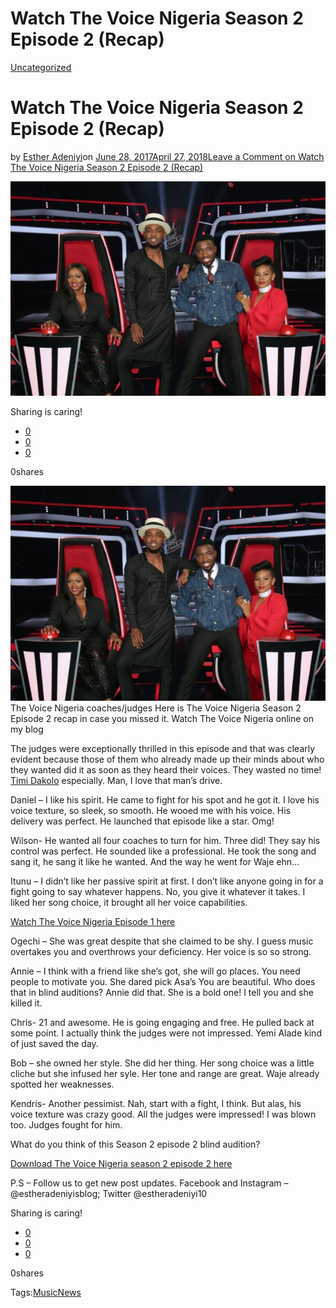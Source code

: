# Watch The Voice Nigeria Season 2 Episode 2 (Recap)

[Uncategorized](https://estheradeniyi.com/category/uncategorized/)
# Watch The Voice Nigeria Season 2 Episode 2 (Recap)

by [Esther Adeniyi](https://estheradeniyi.com/author/esther-adeniyi/)on [June 28, 2017April 27, 2018](https://estheradeniyi.com/watch-voice-nigeria-season-2-episode-2/)[Leave a Comment on Watch The Voice Nigeria Season 2 Episode 2 (Recap)](https://estheradeniyi.com/watch-voice-nigeria-season-2-episode-2/#respond)

![](images/the-voice-season-2-coaches-600x409.jpg)

Sharing is caring!

- [0](https://www.facebook.com/sharer/sharer.php?u=https%3A%2F%2Festheradeniyi.com%2Fwatch-voice-nigeria-season-2-episode-2%2F&amp;t=Watch%20The%20Voice%20Nigeria%20Season%202%20Episode%202%20%28Recap%29)
- [0](https://twitter.com/intent/tweet?text=Watch%20The%20Voice%20Nigeria%20Season%202%20Episode%202%20%28Recap%29&amp;url=https%3A%2F%2Festheradeniyi.com%2Fwatch-voice-nigeria-season-2-episode-2%2F)
- [0](#)

0shares

[![The Voice Nigeria season 2 images](images/the-voice-season-2-coaches-600x409.jpg)](images/the-voice-season-2-coaches-600x409.jpg)The Voice Nigeria coaches/judges
 Here is The Voice Nigeria Season 2 Episode 2 recap in case you missed it.&#xA0;Watch The Voice Nigeria online on my blog

The judges were exceptionally thrilled in this episode and that was clearly evident because those of them who already made up their minds about who they wanted did it as soon as they heard their voices. They wasted no time! [Timi Dakolo](https://www.estheradeniyi.com/iyawo-mi-by-timi-dakolo-lyrics) especially. Man, I love that man&#x2019;s drive.

Daniel &#x2013; I like his spirit. He came to fight for his spot and he got it. I love his voice texture, so sleek, so smooth. He wooed me with his voice. His delivery was perfect. He launched that episode like a star. Omg!

Wilson- He wanted all four coaches to turn for him. Three did! They say his control was perfect. He sounded like a professional. He took the song and sang it, he sang it like he wanted. And the way he went for Waje ehn&#x2026;

Itunu &#x2013; I didn&#x2019;t like her passive spirit at first. I don&#x2019;t like anyone going in for a fight going to say whatever happens. No, you give it whatever it takes. I liked her song choice, it brought all her voice capabilities.

[Watch The Voice Nigeria Episode 1 here](https://draft.blogger.com/blogger.g?blogID=1357085971903772764#editor/target=post;postID=3394822366973287816;onPublishedMenu=allposts;onClosedMenu=allposts;postNum=10;src=link)

Ogechi &#x2013; She was great despite that she claimed to be shy. I guess music overtakes you and overthrows your deficiency. Her voice is so so strong.

Annie &#x2013; I think with a friend like she&#x2019;s got, she will go places. You need people to motivate you. She dared pick Asa&#x2019;s You are beautiful. Who does that in blind auditions? Annie did that. She is a bold one! I tell you and she killed it.

Chris- 21 and awesome. He is going engaging and free. He pulled back at some point. I actually think the judges were not impressed. Yemi Alade kind of just saved the day.

Bob &#x2013; she owned her style. She did her thing. Her song choice was a little cliche but she infused her syle. Her tone and range are great. Waje already spotted her weaknesses.

Kendris- Another pessimist. Nah, start with a fight, I think. But alas, his voice texture was crazy good. All the judges were impressed! I was blown too. Judges fought for him.

 What do you think of this Season 2 episode 2 blind audition?

[Download The Voice Nigeria season 2 episode 2 here](http://novice2star.com/2017/06/26/video-voice-nigeria-2017-season-2-episode-2/)

P.S &#x2013; Follow us to get new post updates. Facebook and Instagram &#x2013; @estheradeniyisblog; Twitter&#xA0;@estheradeniyi10

Sharing is caring!

- [0](https://www.facebook.com/sharer/sharer.php?u=https%3A%2F%2Festheradeniyi.com%2Fwatch-voice-nigeria-season-2-episode-2%2F&amp;t=Watch%20The%20Voice%20Nigeria%20Season%202%20Episode%202%20%28Recap%29)
- [0](https://twitter.com/intent/tweet?text=Watch%20The%20Voice%20Nigeria%20Season%202%20Episode%202%20%28Recap%29&amp;url=https%3A%2F%2Festheradeniyi.com%2Fwatch-voice-nigeria-season-2-episode-2%2F)
- [0](#)

0shares

Tags:[Music](https://estheradeniyi.com/tag/music/)[News](https://estheradeniyi.com/tag/news/)